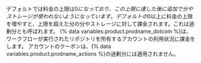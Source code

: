 デフォルトでは料金の上限は$0になっており、この上限に達した後に追加で分やストレージが使われないようになっています。 デフォルトの$0以上に料金の上限を増やすと、上限を超えた分の分やストレージに対して課金されます。これは過剰分とも呼ばれます。 {% data variables.product.prodname_dotcom %}は、ワークフローが実行されたリポジトリを所有するアカウントの利用状況に課金をします。 アカウントのクーポンは、{% data variables.product.prodname_actions %}の過剰分には適用されません。
